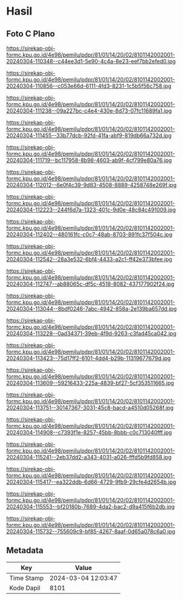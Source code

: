 # Hasil

## Foto C Plano

https://sirekap-obj-formc.kpu.go.id/4e98/pemilu/pdpr/81/01/14/20/02/8101142002001-20240304-110348--c44ee3d1-5e90-4c4a-8e23-eef7bb2efed0.jpg

https://sirekap-obj-formc.kpu.go.id/4e98/pemilu/pdpr/81/01/14/20/02/8101142002001-20240304-110856--c053e66d-6111-4fd3-8231-1c5b5f56c758.jpg

https://sirekap-obj-formc.kpu.go.id/4e98/pemilu/pdpr/81/01/14/20/02/8101142002001-20240304-111238--09a227bc-c4e4-430e-8d73-07fc11689fa1.jpg

https://sirekap-obj-formc.kpu.go.id/4e98/pemilu/pdpr/81/01/14/20/02/8101142002001-20240304-111455--33b77dcb-92fd-41fa-abf9-819db66a732d.jpg

https://sirekap-obj-formc.kpu.go.id/4e98/pemilu/pdpr/81/01/14/20/02/8101142002001-20240304-111719--bc117958-8b98-4603-ab9f-4cf799e80a76.jpg

https://sirekap-obj-formc.kpu.go.id/4e98/pemilu/pdpr/81/01/14/20/02/8101142002001-20240304-112012--6e0f4c39-9d83-4508-8889-4258748e269f.jpg

https://sirekap-obj-formc.kpu.go.id/4e98/pemilu/pdpr/81/01/14/20/02/8101142002001-20240304-112223--244f6d7a-1323-401c-9d0e-48c84c491009.jpg

https://sirekap-obj-formc.kpu.go.id/4e98/pemilu/pdpr/81/01/14/20/02/8101142002001-20240304-112402--480161fc-c0c7-48ab-8703-891fc37f504c.jpg

https://sirekap-obj-formc.kpu.go.id/4e98/pemilu/pdpr/81/01/14/20/02/8101142002001-20240304-112542--28a3e532-6bf4-4433-a2c1-ff42e373bfee.jpg

https://sirekap-obj-formc.kpu.go.id/4e98/pemilu/pdpr/81/01/14/20/02/8101142002001-20240304-112747--ab88065c-df5c-4518-8082-437177902f24.jpg

https://sirekap-obj-formc.kpu.go.id/4e98/pemilu/pdpr/81/01/14/20/02/8101142002001-20240304-113044--8bdf0246-7abc-4942-858a-2e139ba657dd.jpg

https://sirekap-obj-formc.kpu.go.id/4e98/pemilu/pdpr/81/01/14/20/02/8101142002001-20240304-113228--0ad34371-39eb-4f9d-9263-c3fad45ca042.jpg

https://sirekap-obj-formc.kpu.go.id/4e98/pemilu/pdpr/81/01/14/20/02/8101142002001-20240304-113423--75d17ff2-6101-4dd4-b29b-11319677679d.jpg

https://sirekap-obj-formc.kpu.go.id/4e98/pemilu/pdpr/81/01/14/20/02/8101142002001-20240304-113609--59216433-225a-4839-bf27-5cf353511665.jpg

https://sirekap-obj-formc.kpu.go.id/4e98/pemilu/pdpr/81/01/14/20/02/8101142002001-20240304-113751--30147367-3031-45c8-bacd-a4510d05268f.jpg

https://sirekap-obj-formc.kpu.go.id/4e98/pemilu/pdpr/81/01/14/20/02/8101142002001-20240304-114908--c7393f1e-8257-45bb-8bbb-c0c713040fff.jpg

https://sirekap-obj-formc.kpu.go.id/4e98/pemilu/pdpr/81/01/14/20/02/8101142002001-20240304-115241--2eb37dd2-a343-4031-a026-fffd5b9fd858.jpg

https://sirekap-obj-formc.kpu.go.id/4e98/pemilu/pdpr/81/01/14/20/02/8101142002001-20240304-115417--ea322ddb-6d66-4729-9fb9-29cfe4d2654b.jpg

https://sirekap-obj-formc.kpu.go.id/4e98/pemilu/pdpr/81/01/14/20/02/8101142002001-20240304-115553--bf20180b-7689-4da2-bac2-d9a415f6b2db.jpg

https://sirekap-obj-formc.kpu.go.id/4e98/pemilu/pdpr/81/01/14/20/02/8101142002001-20240304-115732--755609c9-bf85-4267-8aaf-0d65a078c6a0.jpg


## Metadata

| Key        | Value               |
| ---------- | ------------------- |
| Time Stamp | 2024-03-04 12:03:47 |
| Kode Dapil | 8101                |



